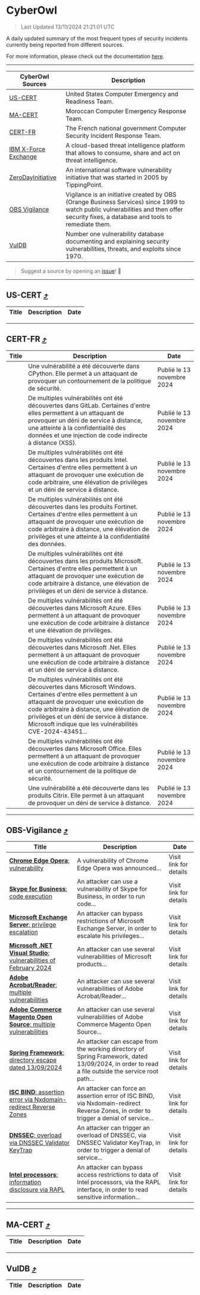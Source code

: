 
 <div id='top'></div>

# CyberOwl

 > Last Updated 13/11/2024 21:21:01 UTC
 
 A daily updated summary of the most frequent types of security incidents currently being reported from different sources.
 
 For more information, please check out the documentation [here](./docs/README.md).
 
 ---
 |CyberOwl Sources|Description|
 |---|---|
 |[US-CERT](#us-cert-arrow_heading_up)|United States Computer Emergency and Readiness Team.|
 |[MA-CERT](#ma-cert-arrow_heading_up)|Moroccan Computer Emergency Response Team.|
 |[CERT-FR](#cert-fr-arrow_heading_up)|The French national government Computer Security Incident Response Team.|
 |[IBM X-Force Exchange](#ibmcloud-arrow_heading_up)|A cloud-based threat intelligence platform that allows to consume, share and act on threat intelligence.|
 |[ZeroDayInitiative](#zerodayinitiative-arrow_heading_up)|An international software vulnerability initiative that was started in 2005 by TippingPoint.|
 |[OBS Vigilance](#obs-vigilance-arrow_heading_up)|Vigilance is an initiative created by OBS (Orange Business Services) since 1999 to watch public vulnerabilities and then offer security fixes, a database and tools to remediate them.|
 |[VulDB](#vuldb-arrow_heading_up)|Number one vulnerability database documenting and explaining security vulnerabilities, threats, and exploits since 1970.|
 
 > Suggest a source by opening an [issue](https://github.com/karimhabush/cyberowl/issues)! :raised_hands:
 ---

## US-CERT [:arrow_heading_up:](#cyberowl)

 |Title|Description|Date|
 |---|---|---|
 
 ---

## CERT-FR [:arrow_heading_up:](#cyberowl)

 |Title|Description|Date|
 |---|---|---|
 |[](https://www.cert.ssi.gouv.fr/avis/CERTFR-2024-AVI-0982/)|Une vulnérabilité a été découverte dans CPython. Elle permet à un attaquant de provoquer un contournement de la politique de sécurité.|Publié le 13 novembre 2024|
 |[](https://www.cert.ssi.gouv.fr/avis/CERTFR-2024-AVI-0981/)|De multiples vulnérabilités ont été découvertes dans GitLab. Certaines d'entre elles permettent à un attaquant de provoquer un déni de service à distance, une atteinte à la confidentialité des données et une injection de code indirecte à distance (XSS).|Publié le 13 novembre 2024|
 |[](https://www.cert.ssi.gouv.fr/avis/CERTFR-2024-AVI-0980/)|De multiples vulnérabilités ont été découvertes dans les produits Intel. Certaines d'entre elles permettent à un attaquant de provoquer une exécution de code arbitraire, une élévation de privilèges et un déni de service à distance.|Publié le 13 novembre 2024|
 |[](https://www.cert.ssi.gouv.fr/avis/CERTFR-2024-AVI-0979/)|De multiples vulnérabilités ont été découvertes dans les produits Fortinet. Certaines d'entre elles permettent à un attaquant de provoquer une exécution de code arbitraire à distance, une élévation de privilèges et une atteinte à la confidentialité des données.|Publié le 13 novembre 2024|
 |[](https://www.cert.ssi.gouv.fr/avis/CERTFR-2024-AVI-0978/)|De multiples vulnérabilités ont été découvertes dans les produits Microsoft. Certaines d'entre elles permettent à un attaquant de provoquer une exécution de code arbitraire à distance, une élévation de privilèges et un déni de service à distance.|Publié le 13 novembre 2024|
 |[](https://www.cert.ssi.gouv.fr/avis/CERTFR-2024-AVI-0977/)|De multiples vulnérabilités ont été découvertes dans Microsoft Azure. Elles permettent à un attaquant de provoquer une exécution de code arbitraire à distance et une élévation de privilèges.|Publié le 13 novembre 2024|
 |[](https://www.cert.ssi.gouv.fr/avis/CERTFR-2024-AVI-0976/)|De multiples vulnérabilités ont été découvertes dans Microsoft .Net. Elles permettent à un attaquant de provoquer une exécution de code arbitraire à distance et un déni de service à distance.|Publié le 13 novembre 2024|
 |[](https://www.cert.ssi.gouv.fr/avis/CERTFR-2024-AVI-0975/)|De multiples vulnérabilités ont été découvertes dans Microsoft Windows. Certaines d'entre elles permettent à un attaquant de provoquer une exécution de code arbitraire à distance, une élévation de privilèges et un déni de service à distance. Microsoft indique que les vulnérabilités CVE-2024-43451...|Publié le 13 novembre 2024|
 |[](https://www.cert.ssi.gouv.fr/avis/CERTFR-2024-AVI-0974/)|De multiples vulnérabilités ont été découvertes dans Microsoft Office. Elles permettent à un attaquant de provoquer une exécution de code arbitraire à distance et un contournement de la politique de sécurité.|Publié le 13 novembre 2024|
 |[](https://www.cert.ssi.gouv.fr/avis/CERTFR-2024-AVI-0973/)|Une vulnérabilité a été découverte dans les produits Citrix. Elle permet à un attaquant de provoquer un déni de service à distance.|Publié le 13 novembre 2024|
 
 ---

## OBS-Vigilance [:arrow_heading_up:](#cyberowl)

 |Title|Description|Date|
 |---|---|---|
 |[<a href="https://vigilance.fr/vulnerability/Chrome-Edge-Opera-vulnerability-43520" class="noirorange"><b>Chrome  Edge  Opera</b>: vulnerability</a>](https://vigilance.fr/vulnerability/Chrome-Edge-Opera-vulnerability-43520)|A vulnerability of Chrome  Edge  Opera was announced...|Visit link for details|
 |[<a href="https://vigilance.fr/vulnerability/Skype-for-Business-code-execution-43518" class="noirorange"><b>Skype for Business</b>: code execution</a>](https://vigilance.fr/vulnerability/Skype-for-Business-code-execution-43518)|An attacker can use a vulnerability of Skype for Business, in order to run code...|Visit link for details|
 |[<a href="https://vigilance.fr/vulnerability/Microsoft-Exchange-Server-privilege-escalation-43517" class="noirorange"><b>Microsoft Exchange Server</b>: privilege escalation</a>](https://vigilance.fr/vulnerability/Microsoft-Exchange-Server-privilege-escalation-43517)|An attacker can bypass restrictions of Microsoft Exchange Server, in order to escalate his privileges...|Visit link for details|
 |[<a href="https://vigilance.fr/vulnerability/Microsoft-NET-Visual-Studio-vulnerabilities-of-February-2024-43515" class="noirorange"><b>Microsoft .NET  Visual Studio</b>: vulnerabilities of February 2024</a>](https://vigilance.fr/vulnerability/Microsoft-NET-Visual-Studio-vulnerabilities-of-February-2024-43515)|An attacker can use several vulnerabilities of Microsoft products...|Visit link for details|
 |[<a href="https://vigilance.fr/vulnerability/Adobe-Acrobat-Reader-multiple-vulnerabilities-43512" class="noirorange"><b>Adobe Acrobat/Reader</b>: multiple vulnerabilities</a>](https://vigilance.fr/vulnerability/Adobe-Acrobat-Reader-multiple-vulnerabilities-43512)|An attacker can use several vulnerabilities of Adobe Acrobat/Reader...|Visit link for details|
 |[<a href="https://vigilance.fr/vulnerability/Adobe-Commerce-Magento-Open-Source-multiple-vulnerabilities-43511" class="noirorange"><b>Adobe Commerce  Magento Open Source</b>: multiple vulnerabilities</a>](https://vigilance.fr/vulnerability/Adobe-Commerce-Magento-Open-Source-multiple-vulnerabilities-43511)|An attacker can use several vulnerabilities of Adobe Commerce  Magento Open Source...|Visit link for details|
 |[<a href="https://vigilance.fr/vulnerability/Spring-Framework-directory-escape-dated-13-09-2024-45156" class="noirorange"><b>Spring Framework</b>: directory escape dated 13/09/2024</a>](https://vigilance.fr/vulnerability/Spring-Framework-directory-escape-dated-13-09-2024-45156)|An attacker can escape from the working directory of Spring Framework, dated 13/09/2024, in order to read a file outside the service root path...|Visit link for details|
 |[<a href="https://vigilance.fr/vulnerability/ISC-BIND-assertion-error-via-Nxdomain-redirect-Reverse-Zones-43509" class="noirorange"><b>ISC BIND</b>: assertion error via Nxdomain-redirect Reverse Zones</a>](https://vigilance.fr/vulnerability/ISC-BIND-assertion-error-via-Nxdomain-redirect-Reverse-Zones-43509)|An attacker can force an assertion error of ISC BIND, via Nxdomain-redirect Reverse Zones, in order to trigger a denial of service...|Visit link for details|
 |[<a href="https://vigilance.fr/vulnerability/DNSSEC-overload-via-DNSSEC-Validator-KeyTrap-43507" class="noirorange"><b>DNSSEC</b>: overload via DNSSEC Validator KeyTrap</a>](https://vigilance.fr/vulnerability/DNSSEC-overload-via-DNSSEC-Validator-KeyTrap-43507)|An attacker can trigger an overload of DNSSEC, via DNSSEC Validator KeyTrap, in order to trigger a denial of service...|Visit link for details|
 |[<a href="https://vigilance.fr/vulnerability/Intel-processors-information-disclosure-via-RAPL-45155" class="noirorange"><b>Intel processors</b>: information disclosure via RAPL</a>](https://vigilance.fr/vulnerability/Intel-processors-information-disclosure-via-RAPL-45155)|An attacker can bypass access restrictions to data of Intel processors, via the RAPL interface, in order to read sensitive information...|Visit link for details|
 
 ---

## MA-CERT [:arrow_heading_up:](#cyberowl)

 |Title|Description|Date|
 |---|---|---|
 
 ---

## VulDB [:arrow_heading_up:](#cyberowl)

 |Title|Description|Date|
 |---|---|---|
 